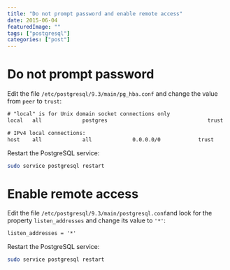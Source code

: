 ```yaml
---
title: "Do not prompt password and enable remote access"
date: 2015-06-04
featuredImage: ""
tags: ["postgresql"]
categories: ["post"]
---
```


<!--more-->

# Do not prompt password

Edit the file `/etc/postgresql/9.3/main/pg_hba.conf` and change the value from `peer` to `trust`:

```txt
# "local" is for Unix domain socket connections only
local   all             postgres                                trust

# IPv4 local connections:
host    all             all             0.0.0.0/0            trust
```

Restart the PostgreSQL service:

```bash
sudo service postgresql restart
```

# Enable remote access

Edit the file `/etc/postgresql/9.3/main/postgresql.conf`and look for the property `listen_addresses` and change its value to `'*'`:

```txt
listen_addresses = '*'
```

Restart the PostgreSQL service:

```bash
sudo service postgresql restart
```
